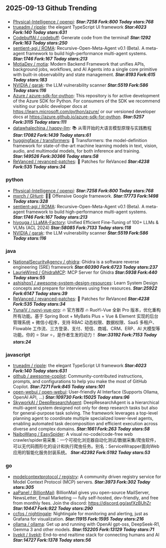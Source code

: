 ## 2025-09-13 Github Trending

### 
* [Physical-Intelligence / openpi](https://github.com/Physical-Intelligence/openpi):  ***Star:7258 Fork:800 Today stars:768***
* [trueadm / ripple](https://github.com/trueadm/ripple): the elegant TypeScript UI framework ***Star:4023 Fork:140 Today stars:631***
* [CodebuffAI / codebuff](https://github.com/CodebuffAI/codebuff): Generate code from the terminal! ***Star:1292 Fork:163 Today stars:250***
* [sentient-agi / ROMA](https://github.com/sentient-agi/ROMA): Recursive-Open-Meta-Agent v0.1 (Beta). A meta-agent framework to build high-performance multi-agent systems. ***Star:1746 Fork:167 Today stars:213***
* [MotiaDev / motia](https://github.com/MotiaDev/motia): Modern Backend Framework that unifies APIs, background jobs, workflows, and AI Agents into a single core primitive with built-in observability and state management. ***Star:8193 Fork:615 Today stars:183***
* [NVIDIA / garak](https://github.com/NVIDIA/garak): the LLM vulnerability scanner ***Star:5519 Fork:586 Today stars:116***
* [Azure / azure-sdk-for-python](https://github.com/Azure/azure-sdk-for-python): This repository is for active development of the Azure SDK for Python. For consumers of the SDK we recommend visiting our public developer docs at https://learn.microsoft.com/python/azure/ or our versioned developer docs at https://azure.github.io/azure-sdk-for-python. ***Star:5257 Fork:3115 Today stars:111***
* [datawhalechina / happy-llm](https://github.com/datawhalechina/happy-llm): 📚 从零开始的大语言模型原理与实践教程 ***Star:17082 Fork:1439 Today stars:61***
* [huggingface / transformers](https://github.com/huggingface/transformers): 🤗 Transformers: the model-definition framework for state-of-the-art machine learning models in text, vision, audio, and multimodal models, for both inference and training. ***Star:149526 Fork:30366 Today stars:58***
* [ReVanced / revanced-patches](https://github.com/ReVanced/revanced-patches): 🧩 Patches for ReVanced ***Star:4238 Fork:535 Today stars:34***

### python
* [Physical-Intelligence / openpi](https://github.com/Physical-Intelligence/openpi):  ***Star:7258 Fork:800 Today stars:768***
* [mxrch / GHunt](https://github.com/mxrch/GHunt): 🕵️‍♂️ Offensive Google framework. ***Star:17773 Fork:1498 Today stars:328***
* [sentient-agi / ROMA](https://github.com/sentient-agi/ROMA): Recursive-Open-Meta-Agent v0.1 (Beta). A meta-agent framework to build high-performance multi-agent systems. ***Star:1746 Fork:167 Today stars:213***
* [hiyouga / LLaMA-Factory](https://github.com/hiyouga/LLaMA-Factory): Unified Efficient Fine-Tuning of 100+ LLMs & VLMs (ACL 2024) ***Star:58085 Fork:7133 Today stars:118***
* [NVIDIA / garak](https://github.com/NVIDIA/garak): the LLM vulnerability scanner ***Star:5519 Fork:586 Today stars:116***

### java
* [NationalSecurityAgency / ghidra](https://github.com/NationalSecurityAgency/ghidra): Ghidra is a software reverse engineering (SRE) framework ***Star:60390 Fork:6723 Today stars:237***
* [LaurieWired / GhidraMCP](https://github.com/LaurieWired/GhidraMCP): MCP Server for Ghidra ***Star:5938 Fork:440 Today stars:55***
* [ashishps1 / awesome-system-design-resources](https://github.com/ashishps1/awesome-system-design-resources): Learn System Design concepts and prepare for interviews using free resources. ***Star:25922 Fork:6147 Today stars:39***
* [ReVanced / revanced-patches](https://github.com/ReVanced/revanced-patches): 🧩 Patches for ReVanced ***Star:4238 Fork:535 Today stars:34***
* [YunaiV / ruoyi-vue-pro](https://github.com/YunaiV/ruoyi-vue-pro): 🔥 官方推荐 🔥 RuoYi-Vue 全新 Pro 版本，优化重构所有功能。基于 Spring Boot + MyBatis Plus + Vue & Element 实现的后台管理系统 + 微信小程序，支持 RBAC 动态权限、数据权限、SaaS 多租户、Flowable 工作流、三方登录、支付、短信、商城、CRM、ERP、AI 大模型等功能。你的 ⭐️ Star ⭐️，是作者生发的动力！ ***Star:33192 Fork:7153 Today stars:24***

### javascript
* [trueadm / ripple](https://github.com/trueadm/ripple): the elegant TypeScript UI framework ***Star:4023 Fork:140 Today stars:631***
* [github / awesome-copilot](https://github.com/github/awesome-copilot): Community-contributed instructions, prompts, and configurations to help you make the most of GitHub Copilot. ***Star:7271 Fork:845 Today stars:101***
* [open-webui / open-webui](https://github.com/open-webui/open-webui): User-friendly AI Interface (Supports Ollama, OpenAI API, ...) ***Star:109730 Fork:15025 Today stars:96***
* [SkyworkAI / DeepResearchAgent](https://github.com/SkyworkAI/DeepResearchAgent): DeepResearchAgent is a hierarchical multi-agent system designed not only for deep research tasks but also for general-purpose task solving. The framework leverages a top-level planning agent to coordinate multiple specialized lower-level agents, enabling automated task decomposition and efficient execution across diverse and complex domains. ***Star:1661 Fork:263 Today stars:58***
* [NaiboWang / EasySpider](https://github.com/NaiboWang/EasySpider): A visual no-code/code-free web crawler/spider易采集：一个可视化浏览器自动化测试/数据采集/爬虫软件，可以无代码图形化的设计和执行爬虫任务。别名：ServiceWrapper面向Web应用的智能化服务封装系统。 ***Star:42392 Fork:5192 Today stars:53***

### go
* [modelcontextprotocol / registry](https://github.com/modelcontextprotocol/registry): A community driven registry service for Model Context Protocol (MCP) servers. ***Star:3973 Fork:302 Today stars:305***
* [aaPanel / BillionMail](https://github.com/aaPanel/BillionMail): BillionMail gives you open-source MailServer, NewsLetter, Email Marketing — fully self-hosted, dev-friendly, and free from monthly fees. Join the discord: https://discord.gg/asfXzBUhZr ***Star:10447 Fork:922 Today stars:290***
* [ccfos / nightingale](https://github.com/ccfos/nightingale): Nightingale for monitoring and alerting, just as Grafana for visualization. ***Star:11915 Fork:1595 Today stars:216***
* [ollama / ollama](https://github.com/ollama/ollama): Get up and running with OpenAI gpt-oss, DeepSeek-R1, Gemma 3 and other models. ***Star:152205 Fork:13129 Today stars:71***
* [livekit / livekit](https://github.com/livekit/livekit): End-to-end realtime stack for connecting humans and AI ***Star:14727 Fork:1378 Today stars:56***
